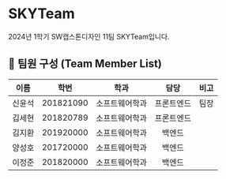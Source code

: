# SKYTeam

2024년 1학기 SW캡스톤디자인 11팀 SKYTeam입니다.

## 👥 팀원 구성 (Team Member List)

|  이름  |   학번    |      학과      |    담당    | 비고 |
| :----: | :-------: | :------------: | :--------: | :--: |
| 신윤석 | 201821090 | 소프트웨어학과 | 프론트엔드 | 팀장 |
| 김세현 | 201820789 | 소프트웨어학과 | 프론트엔드 |      |
| 김지환 | 201920000 | 소프트웨어학과 |   백엔드   |      |
| 양성호 | 201720000 | 소프트웨어학과 |   백엔드   |      |
| 이정준 | 201820000 | 소프트웨어학과 |   백엔드   |      |
